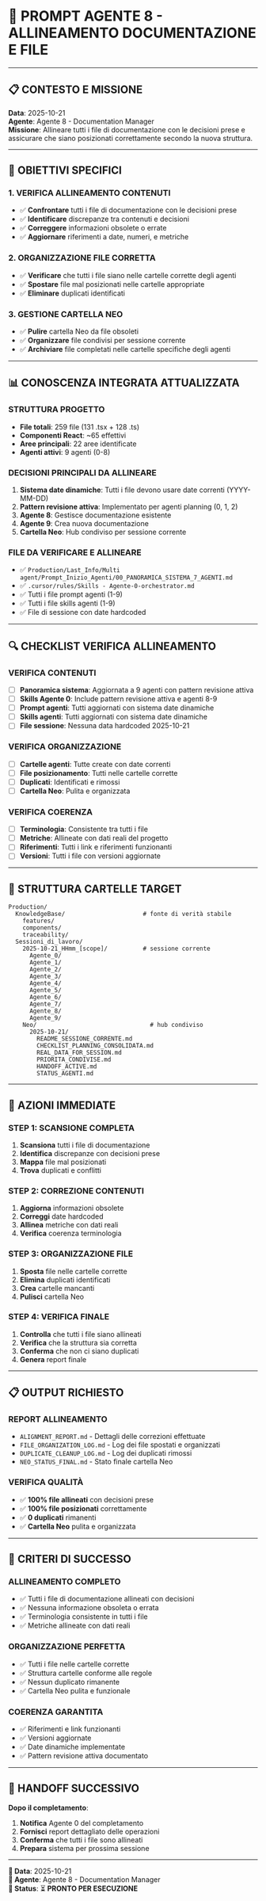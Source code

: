 # 🎯 PROMPT AGENTE 8 - ALLINEAMENTO DOCUMENTAZIONE E FILE

---

## 📋 CONTESTO E MISSIONE

**Data**: 2025-10-21  
**Agente**: Agente 8 - Documentation Manager  
**Missione**: Allineare tutti i file di documentazione con le decisioni prese e assicurare che siano posizionati correttamente secondo la nuova struttura.

---

## 🎯 OBIETTIVI SPECIFICI

### **1. VERIFICA ALLINEAMENTO CONTENUTI**
- ✅ **Confrontare** tutti i file di documentazione con le decisioni prese
- ✅ **Identificare** discrepanze tra contenuti e decisioni
- ✅ **Correggere** informazioni obsolete o errate
- ✅ **Aggiornare** riferimenti a date, numeri, e metriche

### **2. ORGANIZZAZIONE FILE CORRETTA**
- ✅ **Verificare** che tutti i file siano nelle cartelle corrette degli agenti
- ✅ **Spostare** file mal posizionati nelle cartelle appropriate
- ✅ **Eliminare** duplicati identificati


### **3. GESTIONE CARTELLA NEO**
- ✅ **Pulire** cartella Neo da file obsoleti
- ✅ **Organizzare** file condivisi per sessione corrente
- ✅ **Archiviare** file completati nelle cartelle specifiche degli agenti

---

## 📊 CONOSCENZA INTEGRATA ATTUALIZZATA

### **STRUTTURA PROGETTO**
- **File totali**: 259 file (131 .tsx + 128 .ts)
- **Componenti React**: ~65 effettivi
- **Aree principali**: 22 aree identificate
- **Agenti attivi**: 9 agenti (0-8)

### **DECISIONI PRINCIPALI DA ALLINEARE**
1. **Sistema date dinamiche**: Tutti i file devono usare date correnti (YYYY-MM-DD)
2. **Pattern revisione attiva**: Implementato per agenti planning (0, 1, 2)
3. **Agente 8**: Gestisce documentazione esistente
4. **Agente 9**: Crea nuova documentazione
5. **Cartella Neo**: Hub condiviso per sessione corrente

### **FILE DA VERIFICARE E ALLINEARE**
- ✅ `Production/Last_Info/Multi agent/Prompt_Inizio_Agenti/00_PANORAMICA_SISTEMA_7_AGENTI.md`
- ✅ `.cursor/rules/Skills - Agente-0-orchestrator.md`
- ✅ Tutti i file prompt agenti (1-9)
- ✅ Tutti i file skills agenti (1-9)
- ✅ File di sessione con date hardcoded

---

## 🔍 CHECKLIST VERIFICA ALLINEAMENTO

### **VERIFICA CONTENUTI**
- [ ] **Panoramica sistema**: Aggiornata a 9 agenti con pattern revisione attiva
- [ ] **Skills Agente 0**: Include pattern revisione attiva e agenti 8-9
- [ ] **Prompt agenti**: Tutti aggiornati con sistema date dinamiche
- [ ] **Skills agenti**: Tutti aggiornati con sistema date dinamiche
- [ ] **File sessione**: Nessuna data hardcoded 2025-10-21

### **VERIFICA ORGANIZZAZIONE**
- [ ] **Cartelle agenti**: Tutte create con date correnti
- [ ] **File posizionamento**: Tutti nelle cartelle corrette
- [ ] **Duplicati**: Identificati e rimossi
- [ ] **Cartella Neo**: Pulita e organizzata

### **VERIFICA COERENZA**
- [ ] **Terminologia**: Consistente tra tutti i file
- [ ] **Metriche**: Allineate con dati reali del progetto
- [ ] **Riferimenti**: Tutti i link e riferimenti funzionanti
- [ ] **Versioni**: Tutti i file con versioni aggiornate

---

## 📁 STRUTTURA CARTELLE TARGET

```
Production/
  KnowledgeBase/                      # fonte di verità stabile
    features/
    components/
    traceability/
  Sessioni_di_lavoro/
    2025-10-21_HHmm_[scope]/          # sessione corrente
      Agente_0/
      Agente_1/
      Agente_2/
      Agente_3/
      Agente_4/
      Agente_5/
      Agente_6/
      Agente_7/
      Agente_8/
      Agente_9/
    Neo/                                # hub condiviso
      2025-10-21/
        README_SESSIONE_CORRENTE.md
        CHECKLIST_PLANNING_CONSOLIDATA.md
        REAL_DATA_FOR_SESSION.md
        PRIORITA_CONDIVISE.md
        HANDOFF_ACTIVE.md
        STATUS_AGENTI.md
```

---

## 🚀 AZIONI IMMEDIATE

### **STEP 1: SCANSIONE COMPLETA**
1. **Scansiona** tutti i file di documentazione
2. **Identifica** discrepanze con decisioni prese
3. **Mappa** file mal posizionati
4. **Trova** duplicati e conflitti

### **STEP 2: CORREZIONE CONTENUTI**
1. **Aggiorna** informazioni obsolete
2. **Correggi** date hardcoded
3. **Allinea** metriche con dati reali
4. **Verifica** coerenza terminologia

### **STEP 3: ORGANIZZAZIONE FILE**
1. **Sposta** file nelle cartelle corrette
2. **Elimina** duplicati identificati
3. **Crea** cartelle mancanti
4. **Pulisci** cartella Neo

### **STEP 4: VERIFICA FINALE**
1. **Controlla** che tutti i file siano allineati
2. **Verifica** che la struttura sia corretta
3. **Conferma** che non ci siano duplicati
4. **Genera** report finale

---

## 📋 OUTPUT RICHIESTO

### **REPORT ALLINEAMENTO**
- `ALIGNMENT_REPORT.md` - Dettagli delle correzioni effettuate
- `FILE_ORGANIZATION_LOG.md` - Log dei file spostati e organizzati
- `DUPLICATE_CLEANUP_LOG.md` - Log dei duplicati rimossi
- `NEO_STATUS_FINAL.md` - Stato finale cartella Neo

### **VERIFICA QUALITÀ**
- ✅ **100% file allineati** con decisioni prese
- ✅ **100% file posizionati** correttamente
- ✅ **0 duplicati** rimanenti
- ✅ **Cartella Neo** pulita e organizzata

---

## 🎯 CRITERI DI SUCCESSO

### **ALLINEAMENTO COMPLETO**
- ✅ Tutti i file di documentazione allineati con decisioni
- ✅ Nessuna informazione obsoleta o errata
- ✅ Terminologia consistente in tutti i file
- ✅ Metriche allineate con dati reali

### **ORGANIZZAZIONE PERFETTA**
- ✅ Tutti i file nelle cartelle corrette
- ✅ Struttura cartelle conforme alle regole
- ✅ Nessun duplicato rimanente
- ✅ Cartella Neo pulita e funzionale

### **COERENZA GARANTITA**
- ✅ Riferimenti e link funzionanti
- ✅ Versioni aggiornate
- ✅ Date dinamiche implementate
- ✅ Pattern revisione attiva documentato

---

## 🔄 HANDOFF SUCCESSIVO

**Dopo il completamento**:
1. **Notifica** Agente 0 del completamento
2. **Fornisci** report dettagliato delle operazioni
3. **Conferma** che tutti i file sono allineati
4. **Prepara** sistema per prossima sessione

---

**📅 Data**: 2025-10-21  
**👤 Agente**: Agente 8 - Documentation Manager  
**🎯 Status**: ⏳ **PRONTO PER ESECUZIONE**
